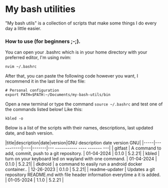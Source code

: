 # My bash utilities

"My bash utils" is a collection of scripts that make some things I do every day a little easier.

### How to use (for beginners ;-;).

You can open your .bashrc which is in your home directory with your preferred editor, I'm using nvim:

```
nvim ~/.bashrc
```

After that, you can paste the following code however you want, I recommend it in the last line of the file:

```
# Personal configuration
export PATH=$PATH:~/Documents/my-bash-utils/bin
```

Open a new terminal or type the command `source ~/.bashrc` and test one of the commands listed below! Like this:

```
kbled -o
```

Below is a list of the scripts with their names, descriptions, last updated date, and bash version.

 |title|description|date|version|GNU description date version GNU| 
|-----|-----------|----|-------|--- ----------- ---- ------- ---|
 | gitfast | A command to add, commit, push to a git repository. | 01-04-2024 | 0.1.0 | 5.2.21|
| kbled | turn on your keyboard led on wayland with one command. | 01-04-2024 | 0.1.0 | 5.2.21|
| dkdroid | a command to easily run a android docker container.. | 12-26-2023 | 0.1.0 | 5.2.21|
| readme-updater | Updates a git repository README.md with file header information everytime a it is added. | 01-05-2024 | 1.1.0 | 5.2.21 |